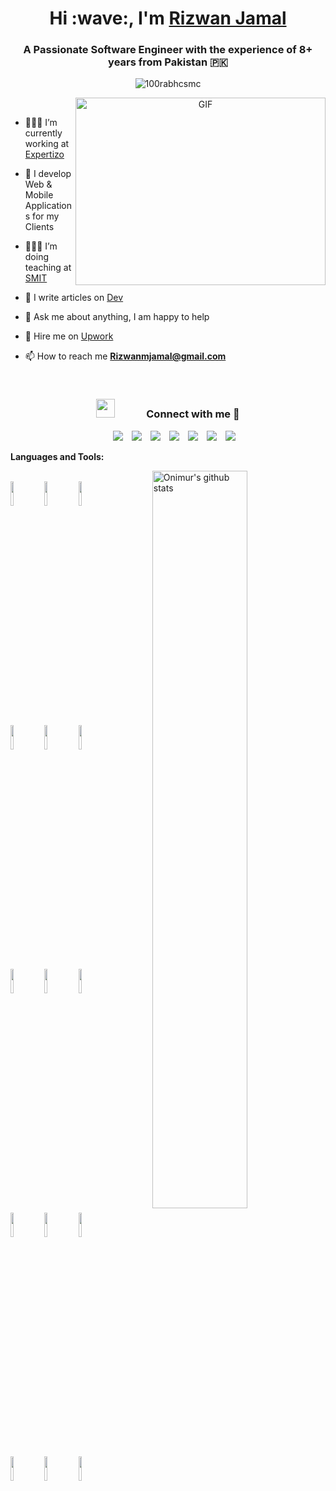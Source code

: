 <h1 align="center">Hi :wave:, I'm <a href="https://rizwanjamal.online" target="blank">
Rizwan Jamal</a></h1>
<h3 align="center">A Passionate Software Engineer with the experience of 8+ years from Pakistan 🇵🇰 </h3>
<p align="center"> <img src="https://komarev.com/ghpvc/?username=100rabhcsmc&label=Profile%20views&color=0e75b6&style=flat" alt="100rabhcsmc" /> </p>
<a target="_blank" align="center">
<!--   <img align="right" top="500" height="300" width="400" alt="GIF" src="https://media.giphy.com/media/SWoSkN6DxTszqIKEqv/giphy.gif"> -->
    <img align="right" height="300" width="400" alt="GIF" src="https://camo.githubusercontent.com/2366b34bb903c09617990fb5fff4622f3e941349e846ddb7e73df872a9d21233/68747470733a2f2f63646e2e6472696262626c652e636f6d2f75736572732f3733303730332f73637265656e73686f74732f363538313234332f6176656e746f2e676966">
</a>

<br />

- 👨🏽‍💻 I’m currently working at <a href="https://expertizo.pk" target="blank">Expertizo</a> 

- 🌱 I develop Web & Mobile Applications for my Clients

- 👨🏻‍🏫 I’m doing teaching at <a href="https://www.facebook.com/saylani.smit" target="blank">SMIT</a>

- 📝 I write articles on <a href="https://dev.to/rizwanjamal" target="blank">Dev</a>

- 💬 Ask me about anything, I am happy to help
  
- 📄 Hire me on <a href="https://www.upwork.com/freelancers/~01d10c23d4ffe3c658" target="blank">Upwork</a>

- 📫 How to reach me **Rizwanmjamal@gmail.com**

<br/>
<h3 align="center" > <img src="https://media.giphy.com/media/iY8CRBdQXODJSCERIr/giphy.gif" width="30" height="30" style="margin-right: 50px;">Connect with me 🤝 </h3>

<p align="center">

 <div align="center"  class="icons-social" style="margin-left: 10px;">
        <a style="margin-left: 10px;"  target="_blank" href="https://www.linkedin.com/in/rizwanjamal/">
			<img src="https://img.icons8.com/doodle/40/000000/linkedin--v2.png"></a>
        <a style="margin-left: 10px;" target="_blank" href="https://github.com/Rizwanjamal/">
		<img src="https://img.icons8.com/doodle/40/000000/github--v1.png"></a>
		<a style="margin-left: 10px;" target="_blank" href="https://stackoverflow.com/users/6270114/rizwan-jamal?tab=profile">
				<img src="https://img.icons8.com/external-tal-revivo-color-tal-revivo/40/000000/external-stack-overflow-is-a-question-and-answer-site-for-professional-logo-color-tal-revivo.png"></a>
	   <a style="margin-left: 10px;" target="_blank" href="https://dev.to/rizwanjamal">
					<img src="https://img.icons8.com/?size=40&id=n98knU41v5Aq&format=png&color=000000"></a>
        <a style="margin-left: 10px;" target="_blank" href="https://www.instagram.com/rizwanmjamal/">
			<img src="https://img.icons8.com/doodle/40/000000/instagram-new--v2.png"></a>
		<a style="margin-left: 10px;" target="_blank" href="https://www.facebook.com/Rizwan.hasanfatah">
			<img src="https://img.icons8.com/doodle/40/000000/facebook--v2.png" ></a>
		<a style="margin-left: 10px;" target="_blank" href="https://www.youtube.com/@RjDev">
				<img src="https://img.icons8.com/doodle/40/000000/youtube--v2.png" ></a>
<!-- 		<a style="margin-left: 5px;" target="_blank" href="https://github.com/100rabhcsmc/Me.io/blob/master/01SaurabhChavanReactNativeResume.pdf">
					<img src="https://img.icons8.com/plasticine/40/000000/resume.png" ></a> -->
      </div>

</p>

**Languages and Tools:** 

<!-- Your github readme stats
You can use this api: https://github.com/anuraghazra/github-readme-stats
-->
<p>
  <a href="https://github.com/onimur/handle-path-oz">
    <img width="55%" align="right" alt="Onimur's github stats" src="https://github-readme-stats.vercel.app/api?username=Rizwanjamal&show_icons=true&hide_border=true" />
  </a>

  <!-- Your languages and tools. Be careful with the alignment. 
  You can use this sites to get logos: https://www.vectorlogo.zone or https://simpleicons.org/
  -->
  <br />
    <code><img width="10%" src="https://www.vectorlogo.zone/logos/w3_html5/w3_html5-ar21.svg"></code>
    <code><img width="10%" src="https://www.vectorlogo.zone/logos/w3_css/w3_css-ar21.svg"></code>
    <code><img width="10%" src="https://www.vectorlogo.zone/logos/javascript/javascript-ar21.svg"></code>
    <br />
    <code><img width="10%" src="https://www.vectorlogo.zone/logos/reactjs/reactjs-ar21.svg"></code>
    <code><img width="10%" src="https://www.vectorlogo.zone/logos/nextjs/nextjs-ar21.svg"></code>
    <code><img width="10%" src="https://www.vectorlogo.zone/logos/nodejs/nodejs-ar21.svg"></code>
    <br />
    <code><img width="10%" src="https://www.vectorlogo.zone/logos/mongodb/mongodb-ar21.svg"></code>
    <code><img width="10%" src="https://www.vectorlogo.zone/logos/expressjs/expressjs-ar21.svg"></code>
    <code><img width="10%" src="https://www.vectorlogo.zone/logos/nestjs/nestjs-ar21.svg"></code>
    <br />
    <code><img width="10%" src="https://www.vectorlogo.zone/logos/json/json-ar21.svg"></code>
    <code><img width="10%" src="https://www.vectorlogo.zone/logos/firebase/firebase-ar21.svg"></code>
    <code><img width="10%" src="https://www.vectorlogo.zone/logos/git-scm/git-scm-ar21.svg"></code>
    <br />
    <code><img width="10%" src="https://www.vectorlogo.zone/logos/graphql/graphql-ar21.svg"></code>
    <code><img width="10%" src="https://www.vectorlogo.zone/logos/amazon_aws/amazon_aws-ar21.svg"></code>
    <code><img width="10%" src="https://www.vectorlogo.zone/logos/docker/docker-ar21.svg"></code>
</p>

<!-- Your hits or visitors
site: http://hits.dwyl.com or https://visitor-badge.glitch.me
Both apis are in trouble due to the number of requests, if you know any other to register visitors, great
-->
<p align="center">
<!--   <img alt="ViewCount" src="https://views.whatilearened.today/views/github/onimur/onimur.svg" /> -->
</p>

